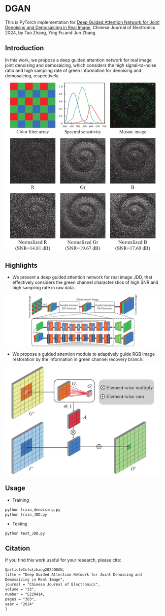 # DGAN

This is PyTorch implementation for [Deep Guided Attention Network for Joint Denoising and Demosaicing in Real Image](https://cje.ejournal.org.cn/en/article/doi/10.23919/cje.2022.00.414), Chinese Journal of Electronics 2024, by Tao Zhang, Ying Fu and Jun Zhang.

## Introduction
In this work, we propose a deep guided attention network for real image joint denoising and demosaicing, which considers the high signal-to-noise ratio and high sampling rate of green information for denoising and demosaicing, respectively.
<div align='center'>
  <img src="https://github.com/ColinTaoZhang/DGAN/blob/main/E220414-1.jpg" alt="alt text" style="width:500px; height:auto;">
</div>

## Highlights
* We present a deep guided attention network for real image JDD, that effectively considers the green channel characteristics of high SNR and high sampling rate in raw data.
<div align='center'>
  <img src="https://github.com/ColinTaoZhang/DGAN/blob/main/E220414-2.jpg" alt="alt text" style="width:700px; height:auto;">
</div>

* We propose a guided attention module to adaptively guide RGB image restoration by the information in green channel recovery branch.
<div align='center'>
  <img src="https://github.com/ColinTaoZhang/DGAN/blob/main/E220414-3.jpg" alt="alt text" style="width:500px; height:auto;">
</div>

## Usage
* Training
```
python train_denoising.py
python train_JDD.py
```

* Testing
```
python test_JDD.py
```
## Citation
If you find this work useful for your research, please cite:
```
@articleInfo{zhang2024DGAN,
title = "Deep Guided Attention Network for Joint Denoising and Demosaicing in Real Image",
journal = "Chinese Journal of Electronics",
volume = "33",
number = "E220414,
pages = "303",
year = "2024"
}
